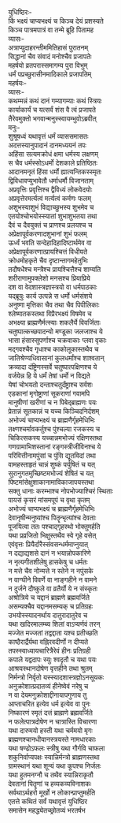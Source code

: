 युधिष्ठिरः-  
किं भक्ष्यं चाप्यभक्ष्यं च किञ्च देयं प्रशस्यते  
किञ्च पात्रमपात्रं वा तन्मे ब्रूहि पितामह  
व्यासः-  
अत्राप्युदाहरन्तीममितिहासं पुरातनम्  
सिद्धानां चैव संवादं मनोश्चैव प्रजापतेः  
महर्षयो व्रतपरास्समागम्य पुरा विभुम्  
धर्मं पप्रच्छुरासीनमादिकाले प्रजापतिम्  
महर्षयः-  
व्यासः-  
कथम्मन्नं कथं दानं गम्यागम्याः कथं स्त्रियः  
कार्याकार्यं च यत्सर्वं शंस वै त्वं प्रजापते  
तैरेवमुक्तो भगवान्मनुस्स्वायम्भुवोऽब्रवीत्  
मनुः-  
शुश्रूषध्वं यथावृत्तं धर्मं व्याससमासतः  
अदत्तस्यानुपादानं दानमध्ययनं तपः  
अहिंसा सत्यमक्रोधं क्षमा धर्मस्य लक्षणम्  
स चैव धर्मस्सोऽधर्मो देशकाले प्रतिष्ठितः  
आदानमनृतं हिंसा धर्मो ह्यात्यन्तिकस्स्मृतः  
द्विविधावप्युभावेतौ धर्माधर्मौ विजानताम्  
अप्रवृत्तिः प्रवृत्तिश्च द्वैविध्यं लोकवेदयोः  
अप्रवृत्तेरमर्त्यत्वं मर्त्यत्वं कर्मणः फलम्  
अशुभस्याशुभं विद्याच्छुभस्य शुभमेव च  
एतयोश्चोभयोस्स्यातां शुभाशुभतया तथा  
दैवं च दैवयुक्तं च प्राणश्च प्रलयश्च च  
अप्रेक्षापूर्वकरणादशुभानां शुभं फलम्  
ऊर्ध्वं भवति सन्देहादिहादिष्टार्थमेव वा  
अप्रेक्षापूर्वकरणात्प्रायश्चित्तं विधीयते  
क्रोधमोहकृते चैव दृष्टान्तागमहेतुभिः  
तदौषधैश्च मन्त्रैश्च प्रायश्चित्तैश्च शाम्यति  
शरीराणामुपक्लेशो मनसश्च प्रियाप्रिये  
दश वा वेदशास्त्रज्ञास्त्रयो वा धर्मपाठकाः  
यद्ब्रूयुः कार्य उत्पन्ने स धर्मो धर्मसंशये  
अनुष्णा मृत्तिका चैव तथा चैव पिपीलिकाः  
श्लेष्मातकस्तथा विप्रैरभक्ष्यं विषमेव च  
अभक्ष्या ब्राह्मणैर्मत्स्याः शकलैर्ये विवर्जिताः  
चतुष्पात्कच्छपादन्यो मण्डूका जलजाश्च ये  
भासा हंसास्सुपर्णाश्च चक्रवाकाः प्लवा वृकाः  
मद्गवश्चैव गृधाश्च काकोलूकास्तथैव च  
जातिश्रेण्यधिवासानां कुलधर्मांश्च शाश्वतान्  
क्रव्यादा दंष्ट्रिणस्सर्वे चतुष्पात्पक्षिणश्च ये  
वर्जयेन्न हि ये धर्मं तेषां धर्मो न विद्यते  
येषां चोभयतो दन्ताश्चतुर्दंष्ट्राश्च सर्वशः  
एडकानां मृगोष्ट्राणां सूकराणां गवामपि  
मानुषीणां खरीणां च न पिबेद्ब्राह्मणः पयः  
प्रेतान्नं सूतकान्नं च यच्च किञ्चिदनिर्दशम्  
अभोज्यं चाप्यभक्ष्यं च ब्राह्मणैर्गृहमेधिभिः  
तक्ष्णश्चर्मावकर्तुश्च पुंश्चल्या रजकस्य च  
चिकित्सकस्य यच्चान्नमभोज्यं रक्षिणस्तथा  
गणग्रामाभिशस्तानां रङ्गस्त्रीजीविनश्च ये  
परिवित्तीनामपुंसां च पुंसि द्यूतविदां तथा  
वामहस्ताहृतं चान्नं शुष्कं पर्युषितं च यत्  
सुरानुगतमुच्छिष्टमभोज्यं शेषितं च यत्  
पिष्टमांसेक्षुशाकानामाविकाजापयस्तथा  
सक्तु धानाः करम्भाश्च नोपभोज्याश्चिरं स्थिताः  
पायसं कृसरं मांसमपूपं च वृथा कृतम्  
अभोज्यं चाप्यभक्ष्यं च ब्राह्मणैर्गृहमेधिभिः  
देवानृषीन्मनुष्यांश्च पितॄन्भृत्यांश्च देवताः  
पूजयित्वा ततः पश्चाद्गृहस्थो भोक्तुमर्हति  
यथा प्रव्रजितो भिक्षुस्तथैव स्वे गृहे वसेत्  
एवंवृत्तः प्रियैर्दारैस्संवसन्धर्ममाप्नुयात्  
न दद्याद्यशसे दानं न भयान्नोपकारिणे  
न नृत्यगीतशीलेषु हासकेषु च धर्मतः  
न मत्ते चैव नोन्मत्ते न स्तेने न नपुंसके  
न वाग्घीने विवर्णे वा नाङ्गहीने न वामने  
न दुर्जने दौष्कुले वा व्रतैर्यो ये न संस्कृतः  
अश्रोत्रिये च यद्दानं ब्राह्मणे ब्रह्मवर्जिते  
असम्यक्चैव यद्दानमसम्यक् च प्रतिग्रहः  
उभयोस्स्यादनर्थाय दातुरादातुरेव च  
यथा खदिरमालम्ब्य शिलां वाऽप्यर्णवं तरन्  
मज्जेत मज्जतां तद्वद्दाता यश्च प्रतीच्छति  
काष्ठैरार्द्रैर्यथा वह्निरवदीर्णो न दीप्यते  
तपस्स्वाध्यायचारित्रैरेवं हीनः प्रतिग्रही  
कपाले यद्वदापः स्युः श्वदृतौ च यथा पयः  
आश्रयस्थानदोषेण वृत्तहीने तथा श्रुतम्  
निर्मन्त्रो निर्वृतो यस्स्यादशास्त्रज्ञोऽनसूयकः  
अनुक्रोशात्प्रदातव्यं हीनेष्वेवं नरेषु च  
न वा देयमनुक्रोशाद्दीनायापगुणाय तु  
आप्ताचरित इत्येव धर्म इत्येव वा पुनः  
निष्कारणं स्मृतं दत्तं ब्राह्मणे ब्रह्मवर्जिते  
न फलेत्पात्रदोषेण न चात्रास्ति विचारणा  
यथा दारुमयो हस्ती यथा चर्ममयो मृगः  
ब्राह्मणश्चानधीयानस्त्रयस्ते नामधारकाः  
यथा षण्ढोऽफलः स्त्रीषु यथा गौर्गवि चाफला  
शकुनिर्वाप्यपक्षः स्यान्निर्मन्त्रो ब्राह्मणस्तथा  
ग्रामस्थानं यथा शून्यं यथा कूपश्च निर्जलः  
यथा हुतमनग्नौ च तथैव स्यान्निराकृतौ  
देवतानां पितॄणां च हव्यकव्यविनाशकः  
सर्वथाऽर्थहरो मूर्खो न लोकान्प्राप्तुमर्हति  
एतत्ते कथितं सर्वं यथावृत्तं युधिष्ठिर  
समासेन महद्ध्येतच्छ्रोतव्यं भरतर्षभ   
